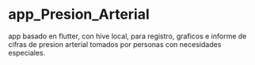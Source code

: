 # app_Presion_Arterial
app basado en flutter, con hive local, para registro, graficos e informe de cifras de presion arterial tomados por personas con necesidades especiales.
